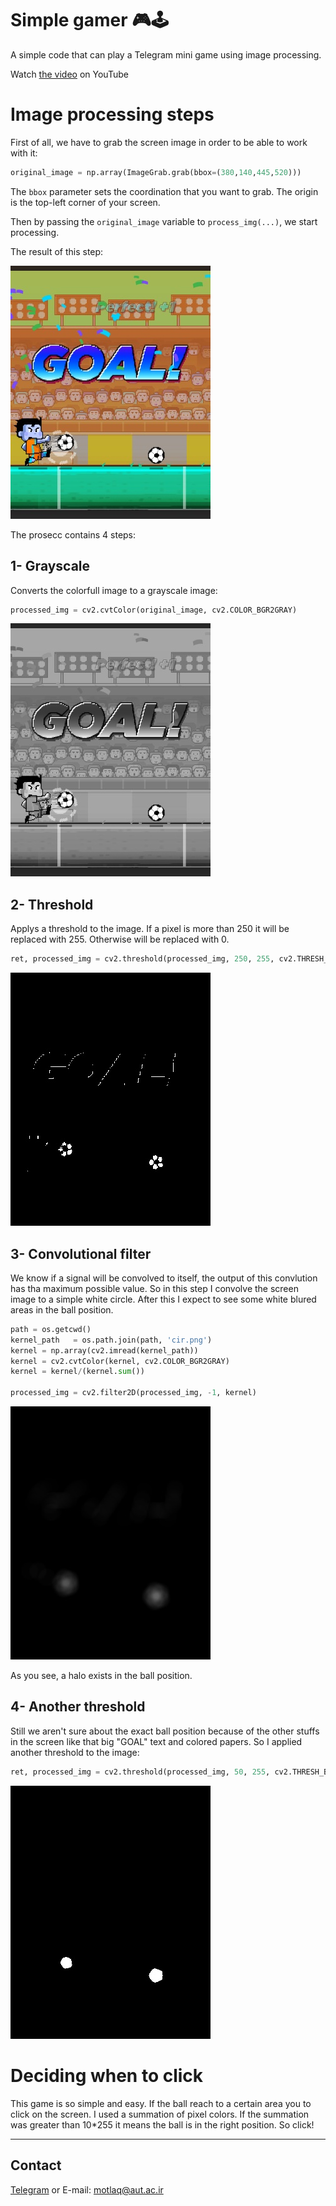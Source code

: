 # Simple gamer 🎮🕹
 A simple code that can play a Telegram mini game using image processing.
 
 Watch [the video](https://youtu.be/ENYo6G_4h3w) on YouTube

# Image processing steps
First of all, we have to grab the screen image in order to be able to work with it:

```python
original_image = np.array(ImageGrab.grab(bbox=(380,140,445,520)))
```

The ```bbox``` parameter sets the coordination that you want to grab. The origin is the top-left corner of your screen.

Then by passing the ```original_image``` variable to ```process_img(...)```, we start processing.

The result of this step:

![raw](git_images/110_0_raw.jpg?raw=true "Raw")

The prosecc contains 4 steps:
## 1- Grayscale
Converts the colorfull image to a grayscale image:
```python
processed_img = cv2.cvtColor(original_image, cv2.COLOR_BGR2GRAY)
```
![grayscaled](git_images/110_1_grayScaled.jpg?raw=true "Grayscale")

## 2- Threshold
Applys a threshold to the image. If a pixel is more than 250 it will be replaced with 255. Otherwise will be replaced with 0.
```python
ret, processed_img = cv2.threshold(processed_img, 250, 255, cv2.THRESH_BINARY)
```
![first-threshold](git_images/110_2_firstThreshold.jpg?raw=true "First threshold")

## 3- Convolutional filter
We know if a signal will be convolved to itself, the output of this convlution has tha maximum possible value. So in this step I convolve the screen image to a simple white circle. After this I expect to see some white blured areas in the ball position.
```python
path = os.getcwd()
kernel_path   = os.path.join(path, 'cir.png')
kernel = np.array(cv2.imread(kernel_path))
kernel = cv2.cvtColor(kernel, cv2.COLOR_BGR2GRAY)
kernel = kernel/(kernel.sum())  

processed_img = cv2.filter2D(processed_img, -1, kernel)
```
![convolution](git_images/110_3_convolution.jpg?raw=true "Convolutional filter")

As you see, a halo exists in the ball position.

## 4- Another threshold
Still we aren't sure about the exact ball position because of the other stuffs in the screen like that big "GOAL" text and colored papers. So I applied another threshold to the image: 
```python
ret, processed_img = cv2.threshold(processed_img, 50, 255, cv2.THRESH_BINARY)
```
![final](git_images/110_4_secondThreshold.jpg?raw=true "Final")

# Deciding when to click 
This game is so simple and easy. If the ball reach to a certain area you to click on the screen. I used a summation of pixel colors. If the summation was greater than 10*255 it means the ball is in the right position. So click!

- - - -
## Contact
[Telegram](http://t.me/s_motlaq) or E-mail: motlaq@aut.ac.ir
